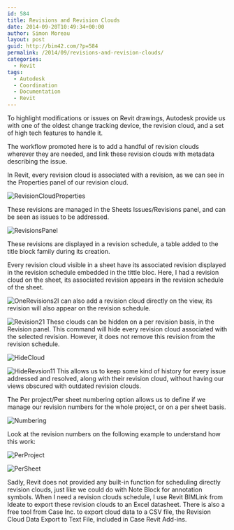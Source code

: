 ```yaml
---
id: 584
title: Revisions and Revision Clouds
date: 2014-09-20T10:49:34+00:00
author: Simon Moreau
layout: post
guid: http://bim42.com/?p=584
permalink: /2014/09/revisions-and-revision-clouds/
categories:
  - Revit
tags:
  - Autodesk
  - Coordination
  - Documentation
  - Revit
---
```

To highlight modifications or issues on Revit drawings, Autodesk provide us with one of the oldest change tracking device, the revision cloud, and a set of high tech features to handle it.

The workflow promoted here is to add a handful of revision clouds wherever they are needed, and link these revision clouds with metadata describing the issue.

In Revit, every revision cloud is associated with a revision, as we can see in the Properties panel of our revision cloud.

![RevisionCloudProperties](http://bim42.com/wp-content/uploads/2014/09/RevisionCloudProperties.png)

These revisions are managed in the Sheets Issues/Revisions panel, and can be seen as issues to be addressed.

![RevisionsPanel](http://bim42.com/wp-content/uploads/2014/09/RevisionsPanel.png)

These revisions are displayed in a revision schedule, a table added to the title block family during its creation.

Every revision cloud visible in a sheet have its associated revision displayed in the revision schedule embedded in the tittle bloc. Here, I had a revision cloud on the sheet, its associated revision appears in the revision schedule of the sheet.

![OneRevisions2](http://bim42.com/wp-content/uploads/2014/09/OneRevisions2.png)I can also add a revision cloud directly on the view, its revision will also appear on the revision schedule.

![Revision21](http://bim42.com/wp-content/uploads/2014/09/Revision21.png) These clouds can be hidden on a per revision basis, in the Revision panel. This command will hide every revision cloud associated with the selected revision. However, it does not remove this revision from the revision schedule.

![HideCloud](http://bim42.com/wp-content/uploads/2014/09/HideCloud.png)

![HideRevsion11](http://bim42.com/wp-content/uploads/2014/09/HideRevsion11.png) This allows us to keep some kind of history for every issue addressed and resolved, along with their revision cloud, without having our views obscured with outdated revision clouds.

The Per project/Per sheet numbering option allows us to define if we manage our revision numbers for the whole project, or on a per sheet basis.

![Numbering](http://bim42.com/wp-content/uploads/2014/09/Numbering.png)

Look at the revision numbers on the following example to understand how this work:

![PerProject](http://bim42.com/wp-content/uploads/2014/09/PerProject.png)

![PerSheet](http://bim42.com/wp-content/uploads/2014/09/PerSheet.png)

Sadly, Revit does not provided any built-in function for scheduling directly revision clouds, just like we could do with Note Block for annotation symbols. When I need a revision clouds schedule, I use Revit BIMLink from Ideate to export these revision clouds to an Excel datasheet. There is also a free tool from Case Inc. to export cloud data to a CSV file, the Revision Cloud Data Export to Text File, included in Case Revit Add-ins.